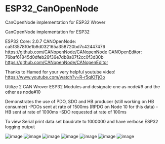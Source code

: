 # ESP32_CanOpenNode
CanOpenNode implementation for ESP32 Wrover

CanOpenNode implementation for ESP32



ESP32 Core: 2.0.7
CANOpenNode: ca5f3578f0e1b9d032165a358720bd7c42447476
https://github.com/CANopenNode/CANopenNode
CANOpenEditor: 76baf61845d0dfeb26f36e7db8a07f2cc0f3d30b
https://github.com/CANopenNode/CANopenEditor

Thanks to Hamed for your very helpful youtube video!
https://www.youtube.com/watch?v=R-r5qIOTjOo

Utilize 2 CAN Wrover ESP32 Modules and designate one as node#9 and the other as node#10

Demonstrates the use of PDO, SDO and HB producer (still working on HB consumer)
-PDOs sent at rate of 1500ms (RPDO on Node 10 for this data)
-HB sent at rate of 1000ms
-SDO requested at rate of 100ms

To view Serial print data set baudrate to 1000000 and have verbose ESP32 logging output

![image](https://user-images.githubusercontent.com/6760950/224513531-c77e4c42-9a40-46f8-9a6a-752097a94344.png)
![image](https://user-images.githubusercontent.com/6760950/224513539-2eb36db6-d9aa-40d8-a574-2be36564c704.png)
![image](https://user-images.githubusercontent.com/6760950/224513744-9d829d40-3960-4a08-ab8b-d9c822de9602.png)
![image](https://user-images.githubusercontent.com/6760950/224513753-8edea17d-c565-4c63-8589-d58f663a9fd0.png)
![image](https://user-images.githubusercontent.com/6760950/224513760-053a4452-d18b-4cd2-8297-61fdc03d68f9.png)
![image](https://user-images.githubusercontent.com/6760950/224513774-f4b71cee-b7d9-45fe-8071-f8cf4c36303a.png)
![image](https://user-images.githubusercontent.com/6760950/224513789-32a8042e-0a8f-473d-9583-c7e22aedee7a.png)
